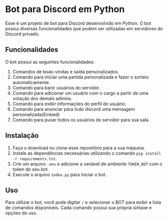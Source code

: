 # Bot para Discord em Python

Esse é um projeto de bot para Discord desenvolvido em Python. O bot possui diversas funcionalidades que podem ser utilizadas em servidores do Discord privado.

## Funcionalidades

O bot possui as seguintes funcionalidades:

1. Comandos de boas-vindas e saída personalizados.
2. Comando para iniciar uma partida personalizada e fazer o sorteio automaticamente.
3. Comando para banir usuários do servidor.
4. Comando para adicionar um usuário com o cargo a partir de uma votação dos demais admins.
5. Comando para exibir informações do perfil do usuário.
6. Comando para anunciar para todo discord uma mensagem personalizada(Embed)
7. Comando para puxar todos os usuários do servidor para sua sala.

## Instalação

1. Faça o download ou clone esse repositório para a sua máquina.
2. Instale as dependências necessárias utilizando o comando `pip install -r requirements.txt`.
3. Crie um arquivo `.env` e adicione a variável de ambiente `TOKEN_BOT` com o token do seu bot.
4. Execute o arquivo `index.py` para iniciar o bot.

## Uso

Para utilizar o bot, você pode digitar `/` e selecionar o BOT para exibir a lista de comandos disponíveis. Cada comando possui sua própria sintaxe e opções de uso.
